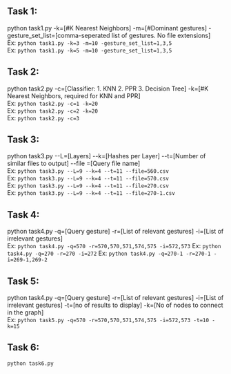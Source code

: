 ## Task 1:
python task1.py -k=[#K Nearest Neighbors] -m=[#Dominant gestures] -gesture_set_list=[comma-seperated list of gestures. No file extensions]  
Ex: `python task1.py -k=3 -m=10 -gesture_set_list=1,3,5`  
Ex: `python task1.py -k=5 -m=10 -gesture_set_list=1,3,5`

## Task 2:
python task2.py -c=[Classifier: 1. KNN 2. PPR 3. Decision Tree] -k=[#K Nearest Neighbors, required for KNN and PPR]  
Ex: `python task2.py -c=1 -k=20`  
Ex: `python task2.py -c=2 -k=20`  
Ex: `python task2.py -c=3`

## Task 3:
python task3.py --L=[Layers] --k=[Hashes per Layer] --t=[Number of similar files to output] --file =[Query file name]  
Ex: `python task3.py --L=9 --k=4 --t=11 --file=560.csv`  
Ex: `python task3.py --L=9 --k=4 --t=11 --file=570.csv`  
Ex: `python task3.py --L=9 --k=4 --t=11 --file=270.csv`  
Ex: `python task3.py --L=9 --k=4 --t=11 --file=270-1.csv`  

## Task 4:
python task4.py -q=[Query gesture] -r=[List of relevant gestures] -i=[List of irrelevant gestures]  
Ex: `python task4.py -q=570 -r=570,570,571,574,575 -i=572,573`
Ex: `python task4.py -q=270 -r=270 -i=272`
Ex: `python task4.py -q=270-1 -r=270-1 -i=269-1,269-2`

## Task 5:
python task4.py -q=[Query gesture] -r=[List of relevant gestures] -i=[List of irrelevant gestures]  -t=[no of results to display] -k=[No of nodes to connect in the graph]    
Ex: `python task5.py -q=570 -r=570,570,571,574,575 -i=572,573 -t=10 -k=15`

## Task 6:
`python task6.py`